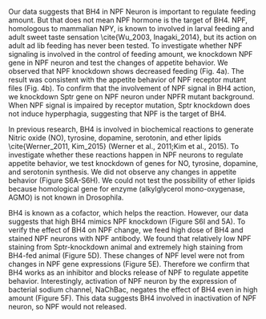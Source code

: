 
Our data suggests that BH4 in NPF Neuron is important to regulate feeding amount. But that does not mean NPF hormone is the target of BH4. NPF, homologous to mammalian NPY, is known to involved in larval feeding and adult sweet taste sensation \cite{Wu_2003, Inagaki_2014}, but its action on adult ad lib feeding has never been tested. To investigate whether NPF signaling is involved in the control of feeding amount, we knockdown NPF gene in NPF neuron and test the changes of appetite behavior. We observed that NPF knockdown shows decreased feeding (Fig. 4a). The result was consistent with the appetite behavior of NPF receptor mutant files (Fig.  4b). To confirm that the involvement of NPF signal in BH4 action, we knockdown Sptr gene on NPF neuron under NPFR mutant background. When NPF signal is impaired by receptor mutation, Sptr knockdown does not induce hyperphagia, suggesting that NPF is the target of BH4. 

In previous research, BH4 is involved in biochemical reactions to generate Nitric oxide (NO), tyrosine, dopamine, serotonin, and ether lipids \cite{Werner_2011, Kim_2015} (Werner et al., 2011;Kim et al., 2015). To investigate whether these reactions happen in NPF neurons to regulate appetite behavior, we test knockdown of genes for NO, tyrosine, dopamine, and serotonin synthesis. We did not observe any changes in appetite behavior (Figure S6A-S6H). We could not test the possibility of ether lipids because homological gene for enzyme (alkylglycerol mono-oxygenase, AGMO) is not known in Drosophila. 

BH4 is known as a cofactor, which helps the reaction. However, our data suggests that high BH4 mimics NPF knockdown (Figure S6I and 5A). To verify the effect of BH4 on NPF change, we feed high dose of BH4 and stained NPF neurons with NPF antibody. We found that relatively low NPF staining from Sptr-knockdown animal and extremely high staining from BH4-fed animal (Figure 5D). These changes of NPF level were not from changes in NPF gene expressions (Figure 5E). Therefore we confirm that BH4 works as an inhibitor and blocks release of NPF to regulate appetite behavior. Interestingly, activation of NPF neuron by the expression of bacterial sodium channel, NaChBac, negates the effect of BH4 even in high amount (Figure 5F). This data suggests BH4 involved in inactivation of NPF neuron, so NPF would not released. 
